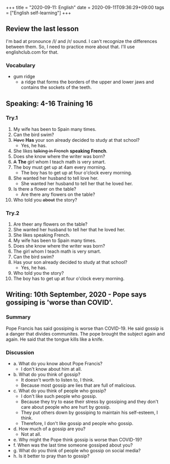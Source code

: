 +++
title =  "2020-09-11: English"
date = 2020-09-11T09:36:29+09:00
tags = ["English self-learning"]
+++

## Review the last lesson

I'm bad at pronounce /l/ and /r/ sound.
I can't recognize the differences between them.
So, I need to practice more about that.
I'll use englishclub.com for that.

### Vocabulary

* gum ridge
    - a ridge that forms the borders of the upper and lower jaws and contains the sockets of the teeth.

## Speaking: 4-16 Training 16

### Try.1

1. My wife has been to Spain many times.
2. Can the bird swim?
3. ~~Have~~ **Has** your son already decided to study at that school?
    - Yes, he has.
4. She likes ~~talking in French~~ **speaking French**.
5. Does she know where the writer was born?
6. ~~A~~ **The** girl whom I teach math is very smart.
7. The boy must get up at 4am every morning.
    - The boy has to get up at four o'clock every morning.
8. She wanted her husband to tell love her.
    - She wanted her husband to tell her that he loved her.
9. Is there a flower on the table?
    - Are there any flowers on the table?
10. Who told you ~~about~~ the story?

### Try.2

1. Are theer any flowers on the table?
2. She wanted her husband to tell her that he loved her.
3. She likes speaking French.
4. My wife has been to Spain many times.
5. Does she know where the writer was born?
6. The girl whom I teach math is very smart.
7. Can the bird swim?
8. Has your son already decided to study at that school?
    - Yes, he has.
9. Who told you the story?
10. The boy has to get up at four o'clock every morning.

## Writing: 10th September, 2020 - Pope says gossiping is 'worse than COVID'.

### Summary

Pope Francis has said gossiping is worse than COVID-19.
He said gossip is a danger that divides communites.
The pope brought the subject again and again.
He said that the tongue kills like a knife.

### Discussion

* a. What do you know about Pope Francis?
    - I don't know about him at all.
* b. What do you think of gossip?
    - It doesn't worth to listen to, I think.
    - Because most gossip are lies that are full of malicious.
* c. What do you think of people who gossip?
    - I don't like such people who gossip.
    - Because they try to ease their stress by gossiping and
      they don't care about people who are hurt by gossip.
    - They put others down by gossiping to maintain his self-esteem, I think.
    - Therefore, I don't like gossip and people who gossip.
* d. How much of a gossip are you?
    - Not at all.
* e. Why might the Pope think gossip is worse than COVID-19?
* f. When was the last time someone gossiped about you?
* g. What do you think of people who gossip on social media?
* h. Is it better to pray than to gossip?
